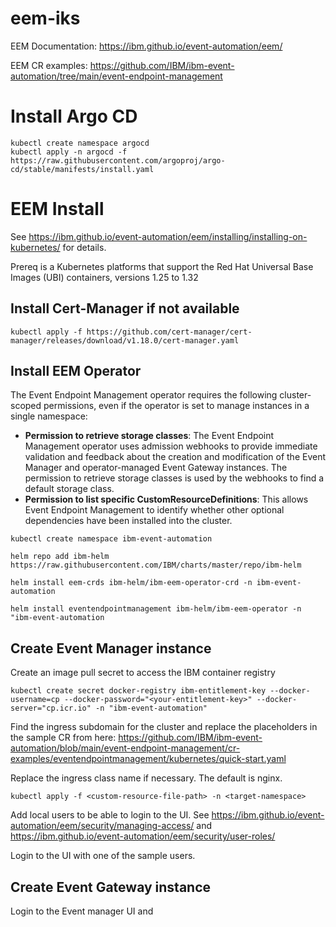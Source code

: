# eem-iks

EEM Documentation: https://ibm.github.io/event-automation/eem/

EEM CR examples: https://github.com/IBM/ibm-event-automation/tree/main/event-endpoint-management

# Install Argo CD

```
kubectl create namespace argocd
kubectl apply -n argocd -f https://raw.githubusercontent.com/argoproj/argo-cd/stable/manifests/install.yaml
```

# EEM Install

See https://ibm.github.io/event-automation/eem/installing/installing-on-kubernetes/ for details.

Prereq is a Kubernetes platforms that support the Red Hat Universal Base Images (UBI) containers, versions 1.25 to 1.32

## Install Cert-Manager if not available

`kubectl apply -f https://github.com/cert-manager/cert-manager/releases/download/v1.18.0/cert-manager.yaml`

## Install EEM Operator


The Event Endpoint Management operator requires the following cluster-scoped permissions, even if the operator is set to manage instances in a single namespace:

- **Permission to retrieve storage classes**: The Event Endpoint Management operator uses admission webhooks to provide immediate validation and feedback about the creation and modification of the Event Manager and operator-managed Event Gateway instances. The permission to retrieve storage classes is used by the webhooks to find a default storage class.
- **Permission to list specific CustomResourceDefinitions**: This allows Event Endpoint Management to identify whether other optional dependencies have been installed into the cluster.

`kubectl create namespace ibm-event-automation`

`helm repo add ibm-helm https://raw.githubusercontent.com/IBM/charts/master/repo/ibm-helm`

`helm install eem-crds ibm-helm/ibm-eem-operator-crd -n ibm-event-automation`

`helm install eventendpointmanagement ibm-helm/ibm-eem-operator -n "ibm-event-automation`

## Create Event Manager instance

Create an image pull secret to access the IBM container registry

`kubectl create secret docker-registry ibm-entitlement-key --docker-username=cp --docker-password="<your-entitlement-key>" --docker-server="cp.icr.io" -n "ibm-event-automation"`

Find the ingress subdomain for the cluster and replace the placeholders in the sample CR from here: https://github.com/IBM/ibm-event-automation/blob/main/event-endpoint-management/cr-examples/eventendpointmanagement/kubernetes/quick-start.yaml

Replace the ingress class name if necessary. The default is nginx.

`kubectl apply -f <custom-resource-file-path> -n <target-namespace>`

Add local users to be able to login to the UI. See https://ibm.github.io/event-automation/eem/security/managing-access/ and https://ibm.github.io/event-automation/eem/security/user-roles/

Login to the UI with one of the sample users.

## Create Event Gateway instance

Login to the Event manager UI and 


